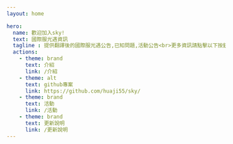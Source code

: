 ```yaml
---
layout: home

hero:
  name: 歡迎加入sky!
  text: 國際服光遇資訊
  tagline : 提供翻譯後的國際服光遇公告,已知問題,活動公告<br>更多資訊請點擊以下按鈕
  actions:
    - theme: brand
      text: 介紹
      link: /介紹
    - theme: alt
      text: github專案
      link: https://github.com/huaji55/sky/
    - theme: brand
      text: 活動
      link: /活動 
    - theme: brand
      text: 更新說明
      link: /更新說明
---
```

